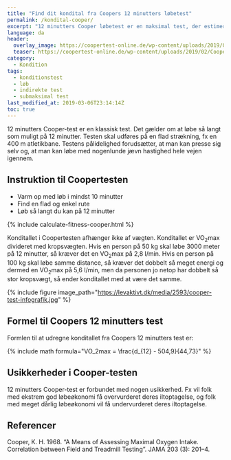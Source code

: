 ```yaml
---
title: "Find dit kondital fra Coopers 12 minutters løbetest"
permalink: /kondital-cooper/
excerpt: "12 minutters Cooper løbetest er en maksimal test, der estimerer konditallet ud fra den tilbagelagte distance."
language: da
header:
  overlay_image: https://coopertest-online.de/wp-content/uploads/2019/02/Coopertest_Collage_368385_R_K_B_by_Kurt-Michel_pixelio.de_1100px-1.jpg
  teaser: https://coopertest-online.de/wp-content/uploads/2019/02/Coopertest_Collage_368385_R_K_B_by_Kurt-Michel_pixelio.de_1100px-1.jpg
category:
  - Kondition
tags:
  - konditionstest
  - løb
  - indirekte test
  - submaksimal test
last_modified_at: 2019-03-06T23:14:14Z
toc: true
---
```


12 minutters Cooper-test er en klassisk test. Det gælder om at løbe så langt som muligt på 12 minutter. Testen skal udføres på en flad strækning, fx en 400 m atletikbane. Testens pålidelighed forudsætter, at man kan presse sig selv og, at man kan løbe med nogenlunde jævn hastighed hele vejen igennem.

## Instruktion til Coopertesten

- Varm op med løb i mindst 10 minutter
- Find en flad og enkel rute
- Løb så langt du kan på 12 minutter

{% include calculate-fitness-cooper.html %}

Konditallet i Coopertesten afhænger ikke af vægten. Konditallet er VO<sub>2</sub>max divideret med kropsvægten. Hvis en person på 50 kg skal løbe 3000 meter på 12 minutter, så kræver det en VO<sub>2</sub>max på 2,8 l/min. Hvis en person på 100 kg skal løbe samme distance, så kræver det dobbelt så meget energi og dermed en VO<sub>2</sub>max på 5,6 l/min, men da personen jo netop har dobbelt så stor kropsvægt, så ender konditallet med at være det samme.

{% include figure image_path="https://levaktivt.dk/media/2593/cooper-test-infografik.jpg" %}

## Formel til Coopers 12 minutters test

Formlen til at udregne konditallet fra Coopers 12 minutters test er:

{% include math formula="VO_2max = \frac{d_{12} - 504,9}{44,73}" %}

## Usikkerheder i Cooper-testen

12 minutters Cooper-test er forbundet med nogen usikkerhed. Fx vil folk med ekstrem god løbeøkonomi få overvurderet deres iltoptagelse, og folk med meget dårlig løbeøkonomi vil få undervurderet deres iltoptagelse.

## Referencer

Cooper, K. H. 1968. “A Means of Assessing Maximal Oxygen Intake. Correlation between Field and Treadmill Testing”. JAMA 203 (3): 201–4.

